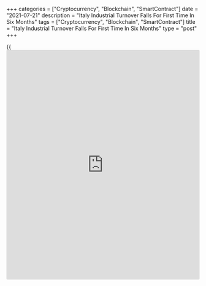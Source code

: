 +++
categories = ["Cryptocurrency", "Blockchain", "SmartContract"]
date = "2021-07-21"
description = "Italy Industrial Turnover Falls For First Time In Six Months"
tags = ["Cryptocurrency", "Blockchain", "SmartContract"]
title = "Italy Industrial Turnover Falls For First Time In Six Months"
type = "post"
+++

{{<iframe id="large-banner" src="https://www.bounty.group/#slide=2.0" width="100%" height="600" scrolling="no" style="border: 0px solid rgb(216, 221, 230); border-radius: 3px;">}}

Italy's industrial turnover declined for the first time in six months in
May, data from the statistical office Istat showed on Wednesday.

Industrial turnover declined 1.0 percent month-on-month in May, after
3.3 percent increase in April.

Domestic turnover fell 1.9 percent in May, after a 3.9 percent growth in
March. Likewise, growth in foreign turnover eased to 0.7 percent from
1.8 percent.

Turnover of capital goods and energy grew 6.1 percent and 4 percent,
respectively. Intermediate goods turnover was up 3.3 percent. Meanwhile,
consumer goods turnover was down 0.1 percent.

On a yearly basis, industrial turnover rose 40.2 percent in May, after
expanding 105.1 percent in the previous month.

Domestic turnover increased 41.0 percent and foreign turnover expanded
38.6 percent in May.

For comments and feedback [contact](https://www.playgroundfx.com/contact/): editorial@rtt[news](https://www.letsplayfx.com/blog/forex-news-website/).com

[Economic News][1]

 **What parts of the world are seeing the best (and worst) economic
performances lately? Click[here][2] to check out our [Econ Scorecard][2]
and find out! See up-to-the-moment [ranking](https://www.playgroundfx.com/blog/crypto-exchange-ranking/)s for the best and worst
performers in [GDP][3], [unemployment rate][4], [inflation][5] and much
more.**

   1. www.rtt[news](https://www.letsplayfx.com/blog/forex-news-website/).com/Content/EconomicNews.aspx
   2. www.rtt[news](https://www.letsplayfx.com/blog/forex-news-website/).com/economic-scorecard/world-rank/PPI/highest-performance.aspx
   3. www.rtt[news](https://www.letsplayfx.com/blog/forex-news-website/).com/economic-scorecard/world-rank/GDP/highest-performance.aspx
   4. www.rtt[news](https://www.letsplayfx.com/blog/forex-news-website/).com/economic-scorecard/world-rank/unemployment-rate/lowest-performance.aspx
   5. www.rtt[news](https://www.letsplayfx.com/blog/forex-news-website/).com/economic-scorecard/world-rank/CPI/highest-performance.aspx